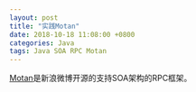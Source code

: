 ```yaml
---
layout: post
title: "实践Motan"
date: 2018-10-18 11:08:00 +0800
categories: Java
tags: Java SOA RPC Motan
---
```


[Motan](https://github.com/weibocom/motan)是新浪微博开源的支持SOA架构的RPC框架。

